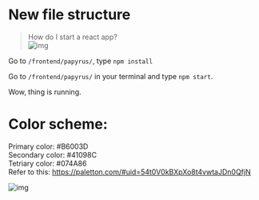 # New file structure

> How do I start a react app?  
![img](https://i.pinimg.com/564x/c2/82/81/c2828146f3af24cab2d82b8b29d83499.jpg)

Go to `/frontend/papyrus/`, type `npm install`

Go to `/frontend/papyrus/` in your terminal and type `npm start`.  

Wow, thing is running.  

# Color scheme:
Primary color: #B6003D  
Secondary color: #41098C  
Tetriary color: #074A86  
Refer to this: https://paletton.com/#uid=54t0V0kBXpXo8t4vwtaJDn0QfjN

![img](https://i.pinimg.com/564x/4e/0c/ae/4e0cae916b0010f28d45943dbc05149e.jpg)


